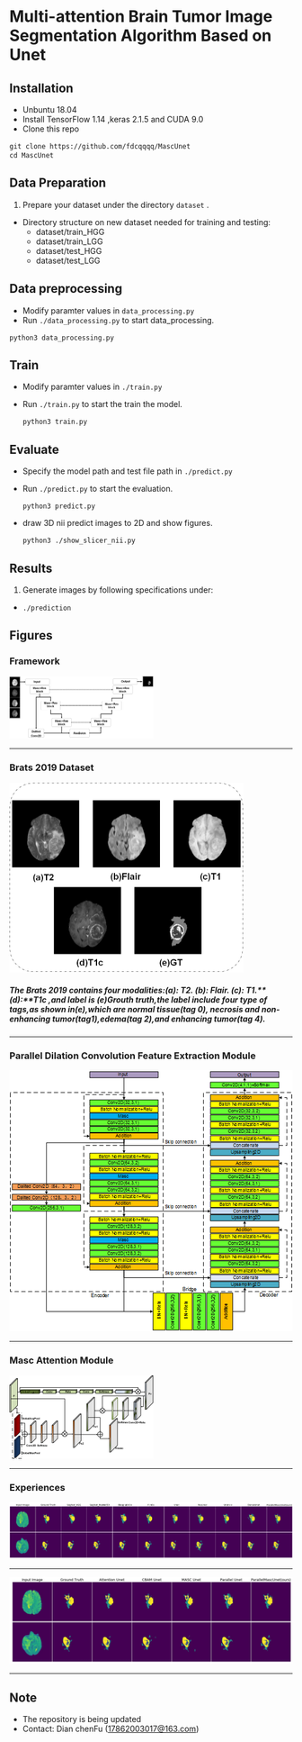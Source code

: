 

# **Multi-attention Brain Tumor Image Segmentation Algorithm Based on Unet**



## Installation

* Unbuntu 18.04
* Install TensorFlow 1.14 ,keras 2.1.5 and CUDA 9.0
* Clone this repo

```shell
git clone https://github.com/fdcqqqq/MascUnet
cd MascUnet
```

## Data Preparation

1. Prepare your dataset under the directory ```dataset``` .

  * Directory structure on new dataset needed for training and testing:
    * dataset/train_HGG
    * dataset/train_LGG
    * dataset/test_HGG
    * dataset/test_LGG

## Data preprocessing

* Modify paramter values in `data_processing.py`
* Run `./data_processing.py` to start data_processing.

```
python3 data_processing.py
```

## Train

* Modify paramter values in `./train.py`

* Run `./train.py` to start the train the model.

  ```shell
  python3 train.py
  ```

  

## Evaluate

* Specify the model path and test file path in `./predict.py`

* Run `./predict.py` to start the evaluation.

  ```shell
  python3 predict.py
  ```

* draw 3D nii predict images to 2D and show figures.

  ```shell
  python3 ./show_slicer_nii.py 
  ```

## Results

1. Generate  images by following specifications under:

  * `./prediction`

## Figures

### Framework

<img src="./figures/summary.png" style="zoom: 25%;" />

---

### Brats 2019 Dataset



<img src="./figures/brats_data.png" style="zoom: 50%;" />



##### The Brats 2019 contains four modalities:**(a):** T2. **(b):** Flair. **(c):** T1.**(d):**T1c ,and label is **(e)**Grouth truth,the label include four type of tags,as shown in**(e)**,which are normal tissue(tag 0), necrosis and non-enhancing tumor(tag1),edema(tag 2),and enhancing tumor(tag 4).

---

### Parallel Dilation Convolution Feature Extraction Module

![](./figures/unet.png)

---

### Masc Attention Module

<img src="./figures/attention.png" style="zoom: 25%;" />

---

### Experiences

![](./figures/compare.png)

---



<img src="./figures/attention_compare.jpg" style="zoom: 50%;" />

---

## Note

* The repository is being updated
* Contact: Dian chenFu (17862003017@163.com)